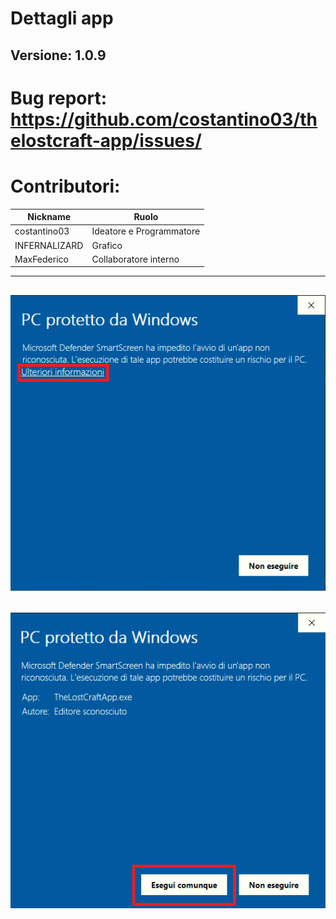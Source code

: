 # Dettagli app
## Versione: 1.0.9
# Bug report: https://github.com/costantino03/thelostcraft-app/issues/
# Contributori:
| Nickname  | Ruolo |
| ------------- | ------------- |
| costantino03  | Ideatore e Programmatore  |
| INFERNALIZARD  | Grafico  |
| MaxFederico  | Collaboratore interno  |
----------------------------------------------------------------
![parte1](img/parte1.png)
----------------------------------------------------------------
![parte2](img/parte2.png)
----------------------------------------------------------------
